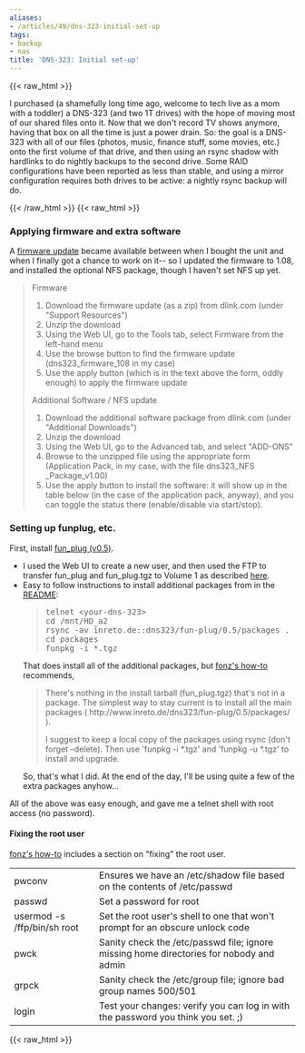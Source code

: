 ```yaml
---
aliases:
- /articles/49/dns-323-initial-set-up
tags:
- backup
- nas
title: 'DNS-323: Initial set-up'
---
```

{{< raw_html >}}
<p>I purchased (a shamefully long time ago, welcome to tech live as a mom with a toddler) a DNS-323 (and two 1T drives) with the hope of moving most of our shared files onto it.  Now that we don't record TV shows anymore, having that box on all the time is just a power drain. So: the goal is a DNS-323 with all of our files (photos, music, finance stuff, some movies, etc.) onto the first volume of that drive, and then using an rsync shadow with hardlinks to do nightly backups to the second drive. Some RAID configurations have been reported as less than stable, and using a mirror configuration requires both drives to be active: a nightly rsync backup will do.
</p>
{{< /raw_html >}}
<!--more-->
{{< raw_html >}}
<h3>Applying firmware and extra software</h3>
<p>
A <a href="http://www.dlink.com/products/default.aspx?pid=DNS-323&amp;tab=3">firmware update</a> became available between when I bought the unit and when I finally got a chance to work on it-- so I updated the firmware to 1.08, and installed the optional NFS package, though I haven't set NFS up yet.
</p><blockquote>
Firmware
<ol>
<li>Download the firmware update (as a zip) from dlink.com (under "Support Resources")</li>
<li>Unzip the download</li>
<li>Using the Web UI, go to the Tools tab, select Firmware from the left-hand menu</li>
<li>Use the browse button to find the firmware update (dns323_firmware_108 in my case)</li>
<li>Use the apply button (which is in the text above the form, oddly enough) to apply the firmware update</li>
</ol>
Additional Software / NFS update
<ol>
<li>Download the additional software package from dlink.com (under "Additional Downloads")</li>
<li>Unzip the download</li>
<li>Using the Web UI, go to the Advanced tab, and select "ADD-ONS"</li>
<li>Browse to the unzipped file using the appropriate form (Application Pack, in my case, with the file dns323_NFS _Package_v1.00)</li>
<li>Use the apply button to install the software: it will show up in the table below (in the case of the application pack, anyway), and you can toggle the status there (enable/disable via start/stop).</li>
</ol>
</blockquote>
<h3>Setting up funplug, etc.</h3>
<p>
First, install <a href="http://www.inreto.de/dns323/fun-plug/0.5/">fun_plug (v0.5)</a>.
<ul>
<li>I used the Web UI to create a new user, and then used the FTP to transfer fun_plug and fun_plug.tgz to Volume 1 as described <a href="http://wiki.dns323.info/howto:fun_plug">here</a>.</li>
<li>Easy to follow instructions to install additional packages from in the <a href="http://www.inreto.de/dns323/fun-plug/0.5/README.txt">README</a>: <blockquote>
<pre>telnet &lt;your-dns-323&gt;
cd /mnt/HD_a2
rsync -av inreto.de::dns323/fun-plug/0.5/packages .
cd packages
funpkg -i *.tgz
</pre></blockquote> That does install all of the additional packages, but <a href="http://wiki.dns323.info/howto:ffp#version_0.5">fonz's how-to</a> recommends, <blockquote><p>There's nothing in the install tarball (fun_plug.tgz) that's not in a package. The simplest way to stay current is to install all the main packages ( http://www.inreto.de/dns323/fun-plug/0.5/packages/ ).</p><p>I suggest to keep a local copy of the packages using rsync (don't forget –delete). Then use 'funpkg -i *.tgz' and 'funpkg -u *.tgz' to install and upgrade. </p></blockquote>So, that's what I did. At the end of the day, I'll be using quite a few of the extra packages anyhow... </li>
</ul>
All of the above was easy enough, and gave me a telnet shell with root access (no password).
</p>
<h4>Fixing the root user</h4>
<p><a href="http://wiki.dns323.info/howto:ffp#version_0.5">fonz's how-to</a> includes a section on "fixing" the root user.
<table>
<tr><td>pwconv</td><td>Ensures we have an /etc/shadow file based on the contents of /etc/passwd</td></tr>
<tr><td>passwd</td><td>Set a password for root</td></tr>
<tr><td>usermod -s /ffp/bin/sh root</td><td>Set the root user's shell to one that won't prompt for an obscure unlock code</td></tr>
<tr><td>pwck</td><td>Sanity check the /etc/passwd file; ignore missing home directories for nobody and admin</td></tr>
<tr><td>grpck</td><td>Sanity check the /etc/group file; ignore bad group names 500/501</td></tr>
<tr><td>login</td><td>Test your changes: verify you can log in with the password you think you set. ;) </td></tr>
</table>
{{< raw_html >}}

